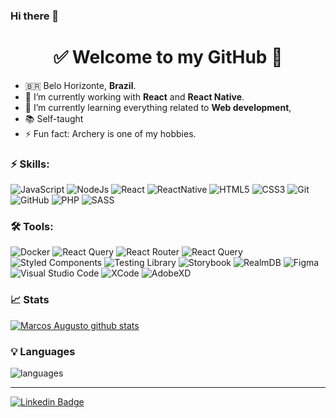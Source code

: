 ### Hi there 👋

<h1 align="center"> 
	✅ Welcome to my GitHub 🚀
</h1>

- 🇧🇷 Belo Horizonte, **Brazil**.
- 🔭 I’m currently working with **React** and **React Native**.
- 🌱 I’m currently learning everything related to **Web development**,
- 📚 Self-taught
- ⚡ Fun fact: Archery is one of my hobbies.


### ⚡ Skills:

![JavaScript](https://img.shields.io/badge/-JavaScript-FCC624?&logo=nodedotjs&logoColor=FFFFFF) ![NodeJs](https://img.shields.io/badge/-NodeJS-4EAA25?&logo=nodedotjs&logoColor=FFFFFF) ![React](https://img.shields.io/badge/-React-326CE5?&logo=react&logoColor=white)
  ![ReactNative](https://img.shields.io/badge/-ReactNative-3EAAAF?&logo=react&logoColor=white) ![HTML5](https://img.shields.io/badge/-HTML5-red?&logo=HTML5&logoColor=white) ![CSS3](https://img.shields.io/badge/-CSS3-0075A8?&logo=CSS3&logoColor=white) ![Git](https://img.shields.io/badge/-Git-F05032?&logo=git&logoColor=FFFFFF) ![GitHub](https://img.shields.io/badge/-GitHub-181717?&logo=GitHub&logoColor=FFFFFF)
  ![PHP](https://img.shields.io/badge/-PHP-632CA6?&logo=PHP&logoColor=FFFFFF)
  ![SASS](https://img.shields.io/badge/-Sass-CC6699?&logo=sass&logoColor=FFFFFF)


### 🛠 Tools:


![Docker](https://img.shields.io/badge/-Docker-2496ED?&logo=docker&logoColor=FFFFFF) ![React Query](https://img.shields.io/badge/-ReactQuery-FF4154?&logo=ReactTable&logoColor=FFFFFF) ![React Router](https://img.shields.io/badge/-ReactRouter-D24939?&logo=ReactRouter&logoColor=FFFFFF) ![React Query](https://img.shields.io/badge/-ReactQuery-3EAAAF?&logo=ReactTable&logoColor=FFFFFF) ![Styled Components](https://img.shields.io/badge/-StyledComponents-DB7093?&logo=styled-components&logoColor=FFFFFF) ![Testing Library](https://img.shields.io/badge/-TestingLibrary-E33332?&logo=TestingLibrary&logoColor=FFFFFF) ![Storybook](https://img.shields.io/badge/-Storybook-FF4785?&logo=storybook&logoColor=FFFFFF) ![RealmDB](https://img.shields.io/badge/-RealmDB-39477F?&logo=realm&logoColor=FFFFFF) ![Figma](https://img.shields.io/badge/-Figma-F24E1E?&logo=figma&logoColor=FFFFFF) ![Visual Studio Code](https://img.shields.io/badge/-VSCode-0075A8?&logo=VisualStudioCode&logoColor=FFFFFF) ![XCode](https://img.shields.io/badge/-XCode-147EFB?&logo=xcode&logoColor=FFFFFF) ![AdobeXD](https://img.shields.io/badge/-AdobeXD-FF61F6?&logo=adobeXD&logoColor=FFFFFF)

### 📈 Stats

[![Marcos Augusto github stats](https://github-readme-stats.vercel.app/api?username=therruner&theme=cobalt&show_icons=true)](https://github.com/gb8may/github-readme-stats)

### 💡 Languages

![languages](https://github-readme-stats.vercel.app/api/top-langs/?username=therruner&hide=scss&layout=compact&theme=cobalt&title_color=2ED3EA)

<hr>

[![Linkedin Badge](https://img.shields.io/badge/-LinkedIn-blue?style=flat-square&logo=Linkedin&logoColor=white&link=www.linkedin.com/in/marcos-augusto-rodrigues)](www.linkedin.com/public-profile/settings?trk=d_flagship3_profile_self_view_public_profile)
